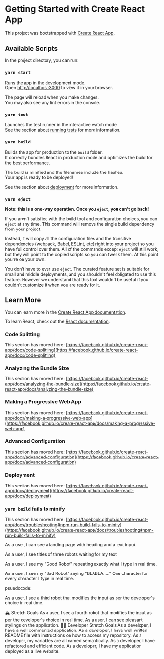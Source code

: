 # Getting Started with Create React App

This project was bootstrapped with [Create React App](https://github.com/facebook/create-react-app).

## Available Scripts

In the project directory, you can run:

### `yarn start`

Runs the app in the development mode.\
Open [http://localhost:3000](http://localhost:3000) to view it in your browser.

The page will reload when you make changes.\
You may also see any lint errors in the console.

### `yarn test`

Launches the test runner in the interactive watch mode.\
See the section about [running tests](https://facebook.github.io/create-react-app/docs/running-tests) for more information.

### `yarn build`

Builds the app for production to the `build` folder.\
It correctly bundles React in production mode and optimizes the build for the best performance.

The build is minified and the filenames include the hashes.\
Your app is ready to be deployed!

See the section about [deployment](https://facebook.github.io/create-react-app/docs/deployment) for more information.

### `yarn eject`

**Note: this is a one-way operation. Once you `eject`, you can't go back!**

If you aren't satisfied with the build tool and configuration choices, you can `eject` at any time. This command will remove the single build dependency from your project.

Instead, it will copy all the configuration files and the transitive dependencies (webpack, Babel, ESLint, etc) right into your project so you have full control over them. All of the commands except `eject` will still work, but they will point to the copied scripts so you can tweak them. At this point you're on your own.

You don't have to ever use `eject`. The curated feature set is suitable for small and middle deployments, and you shouldn't feel obligated to use this feature. However we understand that this tool wouldn't be useful if you couldn't customize it when you are ready for it.

## Learn More

You can learn more in the [Create React App documentation](https://facebook.github.io/create-react-app/docs/getting-started).

To learn React, check out the [React documentation](https://reactjs.org/).

### Code Splitting

This section has moved here: [https://facebook.github.io/create-react-app/docs/code-splitting](https://facebook.github.io/create-react-app/docs/code-splitting)

### Analyzing the Bundle Size

This section has moved here: [https://facebook.github.io/create-react-app/docs/analyzing-the-bundle-size](https://facebook.github.io/create-react-app/docs/analyzing-the-bundle-size)

### Making a Progressive Web App

This section has moved here: [https://facebook.github.io/create-react-app/docs/making-a-progressive-web-app](https://facebook.github.io/create-react-app/docs/making-a-progressive-web-app)

### Advanced Configuration

This section has moved here: [https://facebook.github.io/create-react-app/docs/advanced-configuration](https://facebook.github.io/create-react-app/docs/advanced-configuration)

### Deployment

This section has moved here: [https://facebook.github.io/create-react-app/docs/deployment](https://facebook.github.io/create-react-app/docs/deployment)

### `yarn build` fails to minify

This section has moved here: [https://facebook.github.io/create-react-app/docs/troubleshooting#npm-run-build-fails-to-minify](https://facebook.github.io/create-react-app/docs/troubleshooting#npm-run-build-fails-to-minify)



As a user, I can see a landing page with heading and a text input.
<!-- psuedocode: in our app.js file we input a heading tag and input tag into the jsx fragments.
  -->

As a user, I see titles of three robots waiting for my text.
<!-- psuedocode: we created 4 component file name good, bad, reverse and mah and added a h2 tag and paragraph. -->

As a user, I see my "Good Robot" repeating exactly what I type in real time.
<!-- psuedocode: We created state for script and the established a method to set script, that basically set script to what ever was in the text box, then we created a prompt in our good component call so that we can assess script in good.js. In good.js we passed script as a prop and access it in a <p> with in our jsx tags -->


As a user, I see my "Bad Robot" saying "BLABLA....." One character for every character I type in real time.

psuedocode:


As a user, I see a third robot that modifies the input as per the developer's choice in real time.



🏔 Stretch Goals
As a user, I see a fourth robot that modifies the input as per the developer's choice in real time.
As a user, I can see pleasant stylings on the application.
👩‍💻 Developer Stretch Goals
As a developer, I have a well commented application.
As a developer, I have well written README file with instructions on how to access my repository.
As a developer, my variables are all named semantically.
As a developer, I have refactored and efficient code.
As a developer, I have my application deployed as a live website.



